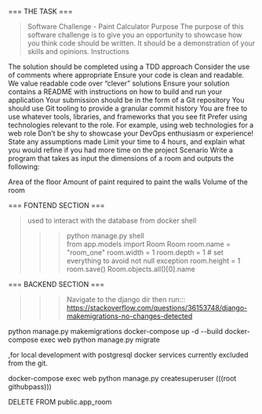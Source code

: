 === THE TASK ===
>Software Challenge - Paint Calculator
Purpose
The purpose of this software challenge is to give you an opportunity to showcase how you think code should be written. It should be a demonstration of your skills and opinions.
Instructions

The solution should be completed using a TDD approach
Consider the use of comments where appropriate
Ensure your code is clean and readable. We value readable code over “clever” solutions
Ensure your solution contains a README with instructions on how to build and run your application
Your submission should be in the form of a Git repository
You should use Git tooling to provide a granular commit history
You are free to use whatever tools, libraries, and frameworks that you see fit
Prefer using technologies relevant to the role. For example, using web technologies for a web role
Don’t be shy to showcase your DevOps enthusiasm or experience!
State any assumptions made
Limit your time to 4 hours, and explain what you would refine if you had more time on the project
Scenario
Write a program that takes as input the dimensions of a room and outputs the following:

Area of the floor
Amount of paint required to paint the walls
Volume of the room

=== FONTEND SECTION ===
>used to interact with the database from docker shell
>>> python manage.py shell    
>>> from app.models import Room
>>> Room
>>> room.name = "room_one"
>>> room.width = 1
>>> room.depth = 1 # set everything to avoid not null exception
>>> room.height = 1
>>> room.save()
>>> Room.objects.all()[0].name

=== BACKEND SECTION ===
>>>Navigate to the django dir then run:::
>>>https://stackoverflow.com/questions/36153748/django-makemigrations-no-changes-detected

python manage.py makemigrations <myapp>
docker-compose up -d --build
docker-compose exec web python manage.py migrate

,for local development with postgresql docker services currently excluded from the git.

docker-compose exec web python manage.py createsuperuser
(((root githubpass)))

DELETE FROM public.app_room

